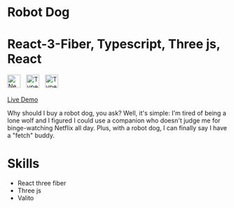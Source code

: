 # Robot Dog

# React-3-Fiber, Typescript, Three js, React

<img align="left" alt="NextJS" width="30px" style="padding-right:10px;" src="https://global.discourse-cdn.com/standard17/uploads/threejs/original/2X/e/e4f86d2200d2d35c30f7b1494e96b9595ebc2751.png" />

<img align="left" alt="TypeScript" width="30px" style="padding-right:10px;" src="https://www.vectorlogo.zone/logos/reactjs/reactjs-icon.svg" />

<img align="left" alt="TypeScript" width="30px" style="padding-right:10px;" src="https://cdn.jsdelivr.net/gh/devicons/devicon/icons/typescript/typescript-plain.svg" />

<br/>
<br/>

[Live Demo](https://threejs-yt.vercel.app/)

Why should I buy a robot dog, you ask? Well, it's simple: I'm tired of being a lone wolf and I figured I could use a companion who doesn't judge me for binge-watching Netflix all day. Plus, with a robot dog, I can finally say I have a "fetch" buddy.

# Skills

-   React three fiber
-   Three js
-   Valito
